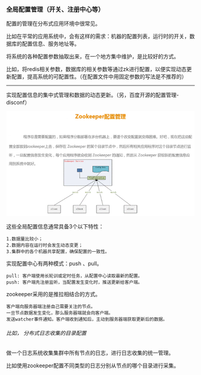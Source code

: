 ### 全局配置管理（开关、注册中心等）

配置的管理在分布式应用环境中很常见。

比如在平常的应用系统中，会有这样的需求：机器的配置列表，运行时的开关，数据库的配置信息、服务地址等。

将系统的各种配置参数抽取出来，在一个地方集中维护，是比较好的方式。

比如，将redis相关参数，数据库的相关参数等通过zk进行配置，以便实现动态更新配置，提高系统的可配置性。（在配置文件中用固定参数的写法是不推荐的）

---

实现配置信息的集中式管理和数据的动态更新。（另，百度开源的配置管理-disconf）

![](img/zk-impl-config.png)

这些全局配置信息通常具备3个以下特性：

	1.数据量比较小；
	2.数据内容在运行时会发生动态变更；
	3.集群中的各个机器共享配置，确保配置的一致性。

实现配置中心有两种模式：push 、pull。

	pull: 客户端使用长轮训或定时任务，从配置中心读取最新的配置。
	push: 客户端先注册监听，当配置发生变化时，推送更新给客户端。

zookeeper采用的是推拉相结合的方式。 

	客户端向服务器端注册自己需要关注的节点。
	一旦节点数据发生变化，那么服务器端就会向客户端。
	发送watcher事件通知。客户端收到通知后，主动到服务器端获取更新后的数据。


###### 比如， 分布式日志收集的目录配置
做一个日志系统收集集群中所有节点的日志，进行日志收集的统一管理。

比如使用zookeeper配置不同类型的日志分别从节点的哪个目录进行采集。

